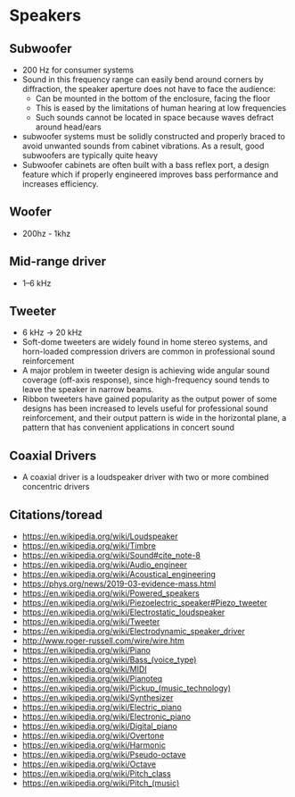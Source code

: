 # Speakers

## Subwoofer

- 200 Hz for consumer systems
- Sound in this frequency range can easily bend around corners by diffraction, the speaker aperture does not have to face the audience:
  - Can be mounted in the bottom of the enclosure, facing the floor
  - This is eased by the limitations of human hearing at low frequencies
  - Such sounds cannot be located in space because waves defract around head/ears
- subwoofer systems must be solidly constructed and properly braced to avoid unwanted sounds from cabinet vibrations. As a result, good subwoofers are typically quite heavy
- Subwoofer cabinets are often built with a bass reflex port, a design feature which if properly engineered improves bass performance and increases efficiency.


## Woofer

- 200hz - 1khz

## Mid-range driver

- 1–6 kHz

## Tweeter

- 6 kHz -> 20 kHz
-  Soft-dome tweeters are widely found in home stereo systems, and horn-loaded compression drivers are common in professional sound reinforcement
-  A major problem in tweeter design is achieving wide angular sound coverage (off-axis response), since high-frequency sound tends to leave the speaker in narrow beams.
-  Ribbon tweeters have gained popularity as the output power of some designs has been increased to levels useful for professional sound reinforcement, and their output pattern is wide in the horizontal plane, a pattern that has convenient applications in concert sound


## Coaxial Drivers

- A coaxial driver is a loudspeaker driver with two or more combined concentric drivers 


## Citations/toread

- https://en.wikipedia.org/wiki/Loudspeaker
- https://en.wikipedia.org/wiki/Timbre
- https://en.wikipedia.org/wiki/Sound#cite_note-8
- https://en.wikipedia.org/wiki/Audio_engineer
- https://en.wikipedia.org/wiki/Acoustical_engineering
- https://phys.org/news/2019-03-evidence-mass.html
- https://en.wikipedia.org/wiki/Powered_speakers
- https://en.wikipedia.org/wiki/Piezoelectric_speaker#Piezo_tweeter
- https://en.wikipedia.org/wiki/Electrostatic_loudspeaker
- https://en.wikipedia.org/wiki/Tweeter
- https://en.wikipedia.org/wiki/Electrodynamic_speaker_driver
- http://www.roger-russell.com/wire/wire.htm
- https://en.wikipedia.org/wiki/Piano
- https://en.wikipedia.org/wiki/Bass_(voice_type)
- https://en.wikipedia.org/wiki/MIDI
- https://en.wikipedia.org/wiki/Pianoteq
- https://en.wikipedia.org/wiki/Pickup_(music_technology)
- https://en.wikipedia.org/wiki/Synthesizer
- https://en.wikipedia.org/wiki/Electric_piano
- https://en.wikipedia.org/wiki/Electronic_piano
- https://en.wikipedia.org/wiki/Digital_piano
- https://en.wikipedia.org/wiki/Overtone
- https://en.wikipedia.org/wiki/Harmonic
- https://en.wikipedia.org/wiki/Pseudo-octave
- https://en.wikipedia.org/wiki/Octave
- https://en.wikipedia.org/wiki/Pitch_class
- https://en.wikipedia.org/wiki/Pitch_(music)



